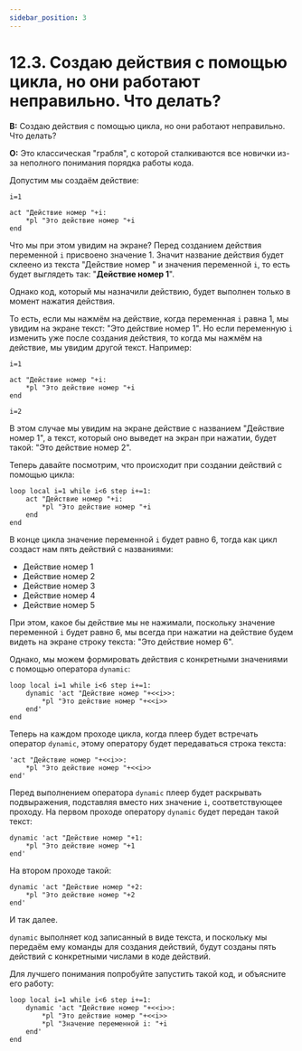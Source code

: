 ```yaml
---
sidebar_position: 3
---
```


# 12.3. Создаю действия с помощью цикла, но они работают неправильно. Что делать?
<!-- [:faq_12_03] -->
**В:** Создаю действия с помощью цикла, но они работают неправильно. Что делать?

**О:**
Это классическая "грабля", с которой сталкиваются все новички из-за неполного понимания порядка работы кода.

Допустим мы создаём действие:
```qsp
i=1

act "Действие номер "+i:
	*pl "Это действие номер "+i
end
```
Что мы при этом увидим на экране? Перед созданием действия переменной `i` присвоено значение 1. Значит название действия будет склеено из текста "Действие номер " и значения переменной `i`, то есть будет выглядеть так: "**Действие номер 1**".

Однако код, который мы назначили действию, будет выполнен только в момент нажатия действия.

То есть, если мы нажмём на действие, когда переменная `i` равна 1, мы увидим на экране текст: "Это действие номер 1". Но если переменную `i` изменить уже после создания действия, то когда мы нажмём на действие, мы увидим другой текст. Например:
```qsp
i=1

act "Действие номер "+i:
	*pl "Это действие номер "+i
end

i=2
```
В этом случае мы увидим на экране действие с названием "Действие номер 1", а текст, который оно выведет на экран при нажатии, будет такой: "Это действие номер 2".

Теперь давайте посмотрим, что происходит при создании действий с помощью цикла:
```qsp
loop local i=1 while i<6 step i+=1:
	act "Действие номер "+i:
		*pl "Это действие номер "+i
	end
end
```
В конце цикла значение переменной `i` будет равно 6, тогда как цикл создаст нам пять действий с названиями:

- Действие номер 1
- Действие номер 2
- Действие номер 3
- Действие номер 4
- Действие номер 5

При этом, какое бы действие мы не нажимали, поскольку значение переменной `i` будет равно 6, мы всегда при нажатии на действие будем видеть на экране строку текста: "Это действие номер 6".

Однако, мы можем формировать действия с конкретными значениями с помощью оператора `dynamic`:
```qsp
loop local i=1 while i<6 step i+=1:
	dynamic 'act "Действие номер "+<<i>>:
		*pl "Это действие номер "+<<i>>
	end'
end
```
Теперь на каждом проходе цикла, когда плеер будет встречать оператор `dynamic`, этому оператору будет передаваться строка текста:
```qsp
'act "Действие номер "+<<i>>:
	*pl "Это действие номер "+<<i>>
end'
```
Перед выполнением оператора `dynamic` плеер будет раскрывать подвыражения, подставляя вместо них значение `i`, соответствующее проходу. На первом проходе оператору `dynamic` будет передан такой текст:
```qsp
dynamic 'act "Действие номер "+1:
	*pl "Это действие номер "+1
end'
```
На втором проходе такой:
```qsp
dynamic 'act "Действие номер "+2:
	*pl "Это действие номер "+2
end'
```
И так далее.

`dynamic` выполняет код записанный в виде текста, и поскольку мы передаём ему команды для создания действий, будут созданы пять действий с конкретными числами в коде действий.

Для лучшего понимания попробуйте запустить такой код, и объясните его работу:
```qsp
loop local i=1 while i<6 step i+=1:
	dynamic 'act "Действие номер "+<<i>>:
		*pl "Это действие номер "+<<i>>
		*pl "Значение переменной i: "+i
	end'
end
```
